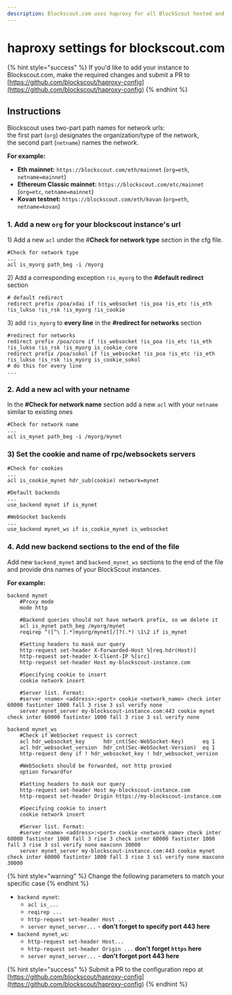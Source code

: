 ```yaml
---
description: Blockscout.com uses haproxy for all BlockScout hosted and external instances.
---
```


# haproxy settings for blockscout.com

{% hint style="success" %}
If you'd like to add your instance to Blockscout.com, make the required changes and submit a PR to [https://github.com/blockscout/haproxy-config](https://github.com/blockscout/haproxy-config) 
{% endhint %}

## Instructions

Blockscout uses two-part path names for network urls:  
the first part \(`org`\)  designates the organization/type of the network,   
the second part \(`netname`\) names the network. 

**For example:**

* **Eth mainnet:** `https://blockscout.com/eth/mainnet`   \(`org=eth`, `netname=mainnet`\)
* **Ethereum Classic mainnet:** `https://blockscout.com/etc/mainnet`   \(`org=etc`, `netname=mainnet`\)
* **Kovan testnet:** `https://blockscout.com/eth/kovan`  \(`org=eth`, `netname=kovan`\)

### 1. Add a new `org` for your blockscout instance's url

1\) Add a new `acl` under the  \#**Check for network type** section in the cfg file.

```text
#Check for network type
...
acl is_myorg path_beg -i /myorg
```

2\)  Add a corresponding exception `!is_myorg` to the  **\#default redirect** section

```text
# default redirect
redirect prefix /poa/xdai if !is_websocket !is_poa !is_etc !is_eth !is_lukso !is_rsk !is_myorg !is_cookie
```

3\) add `!is_myorg` to **every line** in the **\#redirect for networks** section

```text
#redirect for networks
redirect prefix /poa/core if !is_websocket !is_poa !is_etc !is_eth !is_lukso !is_rsk !is_myorg is_cookie_core
redirect prefix /poa/sokol if !is_websocket !is_poa !is_etc !is_eth !is_lukso !is_rsk !is_myorg is_cookie_sokol
# do this for every line
...
```

### 2. Add a new acl with your netname

In the  **\#Check for network name** section add a new `acl` with your `netname` similar to existing ones

```text
#Check for network name
...
acl is_mynet path_beg -i /myorg/mynet
```

### 3\) Set the cookie and name of rpc/websockets servers

```text
#Check for cookies
...
acl is_cookie_mynet hdr_sub(cookie) network=mynet

#Default backends
...
use_backend mynet if is_mynet

#WebSocket backends
...
use_backend mynet_ws if is_cookie_mynet is_websocket
```

### 4. Add new backend sections to the end of the file

Add new `backend_mynet` and `backend_mynet_ws` sections to the end of the file and provide dns names of your BlockScout instances.

**For example:**

```text
backend mynet
    #Proxy mode
    mode http

    #Backend queries should not have network prefix, so we delete it
    acl is_mynet path_beg /myorg/mynet
    reqirep ^([^\ ].*)myorg/mynet[/]?(.*) \1\2 if is_mynet

    #Setting headers to mask our query
    http-request set-header X-Forwarded-Host %[req.hdr(Host)]
    http-request set-header X-Client-IP %[src]
    http-request set-header Host my-blockscout-instance.com

    #Specifying cookie to insert
    cookie network insert

    #Server list. Format:
    #server <name> <address>:<port> cookie <network_name> check inter 60000 fastinter 1000 fall 3 rise 3 ssl verify none
    server mynet_server my-blockscout-instance.com:443 cookie mynet check inter 60000 fastinter 1000 fall 3 rise 3 ssl verify none

backend mynet_ws
    #Check if WebSocket request is correct
    acl hdr_websocket_key      hdr_cnt(Sec-WebSocket-Key)      eq 1
    acl hdr_websocket_version  hdr_cnt(Sec-WebSocket-Version)  eq 1
    http-request deny if ! hdr_websocket_key ! hdr_websocket_version

    #WebSockets should be forwarded, not http proxied
    option forwardfor

    #Setting headers to mask our query
    http-request set-header Host my-blockscout-instance.com
    http-request set-header Origin https://my-blockscout-instance.com

    #Specifying cookie to insert
    cookie network insert

    #Server list. Format:
    #server <name> <address>:<port> cookie <network_name> check inter 60000 fastinter 1000 fall 3 rise 3 check inter 60000 fastinter 1000 fall 3 rise 3 ssl verify none maxconn 30000
    server mynet_server my-blockscout-instance.com:443 cookie mynet check inter 60000 fastinter 1000 fall 3 rise 3 ssl verify none maxconn 30000
```

{% hint style="warning" %}
Change the following parameters to match your specific case
{% endhint %}

* `backend mynet`:
  * `acl is_...`
  * `reqirep ...`
  * `http-request set-header Host ...`
  * `server mynet_server...` - **don't forget to specify port 443 here**
* `backend mynet_ws`:
  * `http-request set-header Host...`
  * `http-request set-header Origin ...` **don't forget `https` here**
  * `server mynet_server...` - **don't forget port 443 here**

{% hint style="success" %}
Submit a PR to the configuration repo at [https://github.com/blockscout/haproxy-config](https://github.com/blockscout/haproxy-config) 
{% endhint %}

